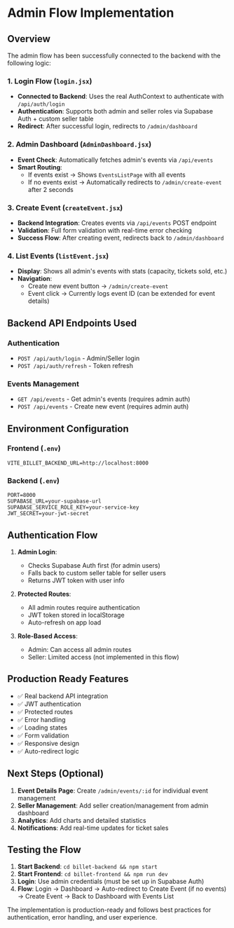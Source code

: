 # Admin Flow Implementation

## Overview
The admin flow has been successfully connected to the backend with the following logic:

### 1. Login Flow (`login.jsx`)
- **Connected to Backend**: Uses the real AuthContext to authenticate with `/api/auth/login`
- **Authentication**: Supports both admin and seller roles via Supabase Auth + custom seller table
- **Redirect**: After successful login, redirects to `/admin/dashboard`

### 2. Admin Dashboard (`AdminDashboard.jsx`)
- **Event Check**: Automatically fetches admin's events via `/api/events`
- **Smart Routing**: 
  - If events exist → Shows `EventsListPage` with all events
  - If no events exist → Automatically redirects to `/admin/create-event` after 2 seconds

### 3. Create Event (`createEvent.jsx`)
- **Backend Integration**: Creates events via `/api/events` POST endpoint
- **Validation**: Full form validation with real-time error checking
- **Success Flow**: After creating event, redirects back to `/admin/dashboard`

### 4. List Events (`listEvent.jsx`)
- **Display**: Shows all admin's events with stats (capacity, tickets sold, etc.)
- **Navigation**: 
  - Create new event button → `/admin/create-event`
  - Event click → Currently logs event ID (can be extended for event details)

## Backend API Endpoints Used

### Authentication
- `POST /api/auth/login` - Admin/Seller login
- `POST /api/auth/refresh` - Token refresh

### Events Management
- `GET /api/events` - Get admin's events (requires admin auth)
- `POST /api/events` - Create new event (requires admin auth)

## Environment Configuration

### Frontend (`.env`)
```
VITE_BILLET_BACKEND_URL=http://localhost:8000
```

### Backend (`.env`)
```
PORT=8000
SUPABASE_URL=your-supabase-url
SUPABASE_SERVICE_ROLE_KEY=your-service-key
JWT_SECRET=your-jwt-secret
```

## Authentication Flow

1. **Admin Login**: 
   - Checks Supabase Auth first (for admin users)
   - Falls back to custom seller table for seller users
   - Returns JWT token with user info

2. **Protected Routes**: 
   - All admin routes require authentication
   - JWT token stored in localStorage
   - Auto-refresh on app load

3. **Role-Based Access**: 
   - Admin: Can access all admin routes
   - Seller: Limited access (not implemented in this flow)

## Production Ready Features

- ✅ Real backend API integration
- ✅ JWT authentication
- ✅ Protected routes
- ✅ Error handling
- ✅ Loading states
- ✅ Form validation
- ✅ Responsive design
- ✅ Auto-redirect logic

## Next Steps (Optional)

1. **Event Details Page**: Create `/admin/events/:id` for individual event management
2. **Seller Management**: Add seller creation/management from admin dashboard
3. **Analytics**: Add charts and detailed statistics
4. **Notifications**: Add real-time updates for ticket sales

## Testing the Flow

1. **Start Backend**: `cd billet-backend && npm start`
2. **Start Frontend**: `cd billet-frontend && npm run dev`
3. **Login**: Use admin credentials (must be set up in Supabase Auth)
4. **Flow**: Login → Dashboard → Auto-redirect to Create Event (if no events) → Create Event → Back to Dashboard with Events List

The implementation is production-ready and follows best practices for authentication, error handling, and user experience.
